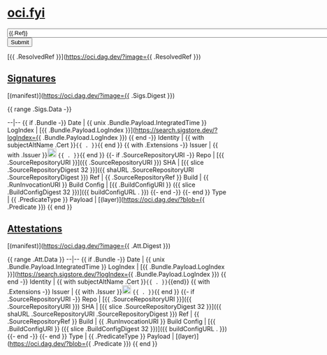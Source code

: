 # [oci.fyi](/)

<form action="/" method="GET" autocomplete="off" spellcheck="false">
<input size="100" type="text" name="image" value="{{.Ref}}">
<input type="submit">

[{{ .ResolvedRef }}](https://oci.dag.dev/?image={{ .ResolvedRef }})

## [Signatures](#signatures)

[(manifest)](https://oci.dag.dev/?image={{ .Sigs.Digest }})

{{ range .Sigs.Data -}}

--|--
{{ if .Bundle -}}
Date | {{ unix .Bundle.Payload.IntegratedTime }}
LogIndex | [{{ .Bundle.Payload.LogIndex }}](https://search.sigstore.dev/?logIndex={{ .Bundle.Payload.LogIndex }})
{{ end -}}
Identity | {{ with subjectAltName .Cert }}`{{ . }}`{{ end }}
{{ with .Extensions -}}
Issuer | {{ with .Issuer }}<img src="{{ issuerIcon . }}" width="20"/> `{{ . }}`{{ end }}
{{- if .SourceRepositoryURI -}}
Repo | [{{ .SourceRepositoryURI }}]({{ .SourceRepositoryURI }})
SHA | [{{ slice .SourceRepositoryDigest 32 }}]({{ shaURL .SourceRepositoryURI .SourceRepositoryDigest }})
Ref | {{ .SourceRepositoryRef }}
Build | {{ .RunInvocationURI }}
Build Config | [{{ .BuildConfigURI }} ({{ slice .BuildConfigDigest 32 }})]({{ buildConfigURL . }})
{{- end -}}
{{- end }}
Type | {{ .PredicateType }}
Payload | [(layer)](https://oci.dag.dev/?blob={{ .Predicate }})
{{ end }}

## [Attestations](#attestations)

[(manifest)](https://oci.dag.dev/?image={{ .Att.Digest }})

{{ range .Att.Data }}
--|--
{{ if .Bundle -}}
Date | {{ unix .Bundle.Payload.IntegratedTime }}
LogIndex | [{{ .Bundle.Payload.LogIndex }}](https://search.sigstore.dev/?logIndex={{ .Bundle.Payload.LogIndex }})
{{ end -}}
Identity | {{ with subjectAltName .Cert }}`{{ . }}`{{end}}
{{ with .Extensions -}}
Issuer | {{ with .Issuer }}<img src="{{ issuerIcon . }}" width="20"/> `{{ . }}`{{ end }}
{{- if .SourceRepositoryURI -}}
Repo | [{{ .SourceRepositoryURI }}]({{ .SourceRepositoryURI }})
SHA | [{{ slice .SourceRepositoryDigest 32 }}]({{ shaURL .SourceRepositoryURI .SourceRepositoryDigest }})
Ref | {{ .SourceRepositoryRef }}
Build | {{ .RunInvocationURI }}
Build Config | [{{ .BuildConfigURI }} ({{ slice .BuildConfigDigest 32 }})]({{ buildConfigURL . }})
{{- end -}}
{{- end }}
Type | {{ .PredicateType }}
Payload | [(layer)](https://oci.dag.dev/?blob={{ .Predicate }})
{{ end }}
